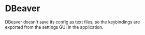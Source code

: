 # DBeaver

DBeaver doesn't save its config as text files, so the keybindings are exported from the settings GUI in the application.
